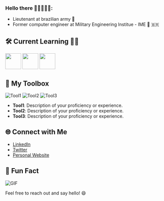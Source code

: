 ### Hello there 🦾🦾👾🦾🦾:

- Lieutenant at brazilian army 🥇
- Former computer engineer at Military Engineering Institue - IME 🚡 🇧🇷




## 🛠️ Current Learning 👨‍🎓
<img loading="lazy" src="https://cdn.jsdelivr.net/gh/devicons/devicon/icons/java/java-original.svg" width="50" height="50"/> <img loading="lazy" src="https://cdn.jsdelivr.net/gh/devicons/devicon/icons/linux/linux-original.svg" width="50" height="50"/> <img src="https://cdn.jsdelivr.net/gh/devicons/devicon/icons/canva/canva-original.svg" width="50" height="50" />
          

## 🎨 My Toolbox

![Tool1](images/tool1.png) ![Tool2](images/tool2.png) ![Tool3](images/tool3.png)

- **Tool1**: Description of your proficiency or experience.
- **Tool2**: Description of your proficiency or experience.
- **Tool3**: Description of your proficiency or experience.

## 🌐 Connect with Me

- [LinkedIn](https://www.linkedin.com/in/yourusername/)
- [Twitter](https://twitter.com/yourusername)
- [Personal Website](https://www.yourwebsite.com)

## 🎥 Fun Fact

![GIF](gifs/yourgif.gif)

Feel free to reach out and say hello! 😄
